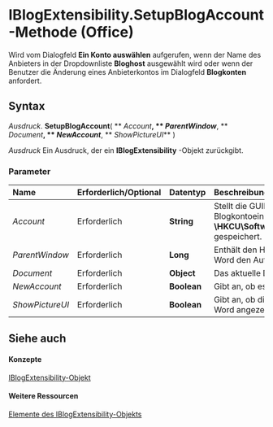 
# IBlogExtensibility.SetupBlogAccount-Methode (Office)

Wird vom Dialogfeld  **Ein Konto auswählen** aufgerufen, wenn der Name des Anbieters in der Dropdownliste **Bloghost** ausgewählt wird oder wenn der Benutzer die Änderung eines Anbieterkontos im Dialogfeld **Blogkonten** anfordert.


## Syntax

 _Ausdruck_. **SetupBlogAccount**( ** _Account_**, ** _ParentWindow_**, ** _Document_**, ** _NewAccount_**, ** _ShowPictureUI_** )

 _Ausdruck_ Ein Ausdruck, der ein **IBlogExtensibility** -Objekt zurückgibt.


### Parameter



|**Name**|**Erforderlich/Optional**|**Datentyp**|**Beschreibung**|
|:-----|:-----|:-----|:-----|
| _Account_|Erforderlich|**String**|Stellt die GUID eines Kontoregistrierungsschlüssels dar. Blogkontoeinstellungen werden in der Registrierung unter  **\\HKCU\Software\Microsoft\Office\Common\Blog\Account** gespeichert.|
| _ParentWindow_|Erforderlich|**Long**|Enthält den HWND für das Fenster, aus dem Microsoft Word den Aufruf ausführt.|
| _Document_|Erforderlich|**Object**|Das aktuelle Dokument.|
| _NewAccount_|Erforderlich|**Boolean**|Gibt an, ob es sich um ein neues Konto handelt.|
| _ShowPictureUI_|Erforderlich|**Boolean**|Gibt an, ob die Benutzeroberfläche für Bilder von Microsoft Word angezeigt werden muss.|

## Siehe auch


#### Konzepte


[IBlogExtensibility-Objekt](9757afdb-da45-8b97-636f-476efe036ac3.md)
#### Weitere Ressourcen


[Elemente des IBlogExtensibility-Objekts](http://msdn.microsoft.com/library/55f27978-9b18-f9a5-c276-298b2539ec3c%28Office.15%29.aspx)